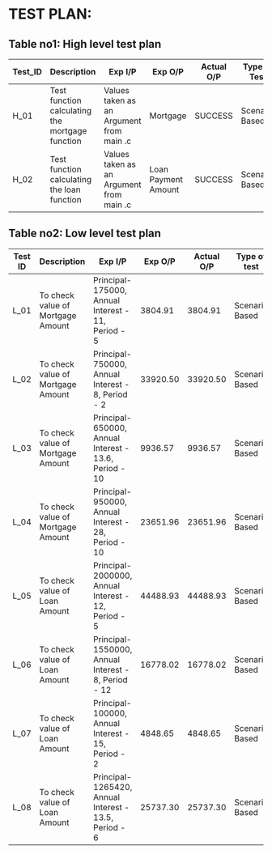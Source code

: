 # TEST PLAN:

## Table no1: High level test plan

| **Test_ID** | **Description**                                                     | **Exp I/P**                                                    | **Exp O/P**                 | **Actual O/P** | **Type of Test**   |
|---------|-----------------------------------------------------------------|------------------------------------------------------------|-------------------------|------------|----------------|
| H_01    | Test function calculating the mortgage function        | Values taken as an Argument from main .c      | Mortgage            | SUCCESS    | Scenario Based |
| H_02    | Test function calculating the loan function            | Values taken as an Argument from main .c      | Loan Payment Amount | SUCCESS    | Scenario Based |


## Table no2: Low level test plan

| **Test ID** | **Description**                                                | **Exp I/P**                               | **Exp O/P** | **Actual O/P** | **Type of test** |
|-------------|----------------------------------------------------------------|-------------------------------------------|-------------|----------------|------------------|
| L_01        | To check value of Mortgage Amount         | Principal- 175000, Annual Interest - 11, Period - 5        | 3804.91     | 3804.91        | Scenario Based   |
| L_02        | To check value of Mortgage Amount         | Principal- 750000, Annual Interest - 8, Period - 2         | 33920.50       | 33920.50          | Scenario Based   |
| L_03        | To check value of Mortgage Amount         | Principal- 650000, Annual Interest - 13.6, Period - 10     | 9936.57     | 9936.57        | Scenario Based   |
| L_04        | To check value of Mortgage Amount         | Principal- 950000, Annual Interest - 28, Period - 10       | 23651.96      | 23651.96         | Scenario Based   |
| L_05        | To check value of Loan Amount             | Principal- 2000000, Annual Interest - 12, Period - 5       | 44488.93    | 44488.93        | Scenario Based   |
| L_06        | To check value of Loan Amount             | Principal- 1550000, Annual Interest - 8, Period - 12       | 16778.02      | 16778.02         | Scenario Based   |
| L_07        | To check value of Loan Amount             | Principal- 100000, Annual Interest - 15, Period - 2        | 4848.65      | 4848.65          | Scenario Based   |
| L_08        | To check value of Loan Amount             | Principal- 1265420, Annual Interest - 13.5, Period - 6     | 25737.30     | 25737.30        | Scenario Based   |
